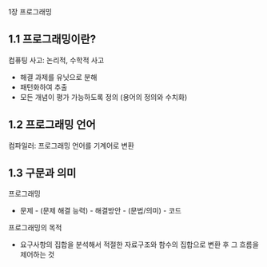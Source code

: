 1장 프로그래밍

## 1.1 프로그래밍이란?
컴퓨팅 사고: 논리적, 수학적 사고
- 해결 과제를 유닛으로 분해
- 패턴화하여 추출
- 모든 개념이 평가 가능하도록 정의 (용어의 정의와 수치화)

## 1.2 프로그래밍 언어
컴파일러: 프로그래밍 언어를 기계어로 변환

## 1.3 구문과 의미
프로그래밍
- 문제 - (문제 해결 능력) - 해결방안 - (문법/의미) - 코드

프로그래밍의 목적
- 요구사항의 집합을 분석해서 적절한 자료구조와 함수의 집합으로 변환 후 그 흐름을 제어하는 것